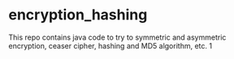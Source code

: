 # encryption_hashing
This repo contains java code to try to symmetric and asymmetric encryption, ceaser cipher, hashing and MD5 algorithm, etc.
1
